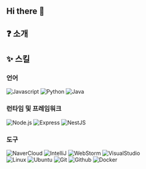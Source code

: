 ## Hi there 👋

<!--
**byeongjun98/byeongjun98** is a ✨ _special_ ✨ repository because its `README.md` (this file) appears on your GitHub profile.

Here are some ideas to get you started:

[![byeongjun98's GitHub stats](https://github-readme-stats.vercel.app/api?username=byeongjun98)](https://github.com/anuraghazra/github-readme-stats)

- 🔭 I’m currently working on ...
- 🌱 I’m currently learning ...
- 👯 I’m looking to collaborate on ...
- 🤔 I’m looking for help with ...
- 💬 Ask me about ...
- 📫 How to reach me: ...
- 😄 Pronouns: ...
- ⚡ Fun fact: ...
-->

## ❓ 소개


## ✨ 스킬

###  언어

![Javascript](https://img.shields.io/badge/Javascript-F7DF1E?style=flat-square&logo=Javascript&logoColor=000000)
![Python](https://img.shields.io/badge/Python-3776AB?style=flat-square&logo=Python&logoColor=FFFFFF)
![Java](https://img.shields.io/badge/Java-F8981D?style=flat-square&logo=OpenJDK&logoColor=000000&color=fedcba)

###  런타임 및 프레임워크

![Node.js](https://img.shields.io/badge/Node.js-339933?style=flat-square&logo=Node.js&logoColor=FFFFFF)
![Express](https://img.shields.io/badge/Express-000000?style=flat-square&logo=Express&logoColor=FFFFFF)
![NestJS](https://img.shields.io/badge/NestJS-E0234E?style=flat-square&logo=NestJS&logoColor=FFFFFFF)

###  도구

![NaverCloud](https://img.shields.io/badge/Naver_Cloud-03C75A?style=flat-square&logo=naver&logoColor=FFFFFF)
![IntelliJ](https://img.shields.io/badge/IntelliJ-5A5A5A?style=flat-square&logo=IntelliJIDEA&logoColor=FFFFFF)
![WebStorm](https://img.shields.io/badge/WebStorm-07B2F4?style=flat-square&logo=WebStorm&logoColor=FFFFFF)
![VisualStudio](https://img.shields.io/badge/Visual_Studio_Code-007ACC?style=flat-square&logo=VisualStudioCode&logoColor=FFFFFF)  
![Linux](https://img.shields.io/badge/Linux-FCC624?style=flat-square&logo=Linux&logoColor=000000)
![Ubuntu](https://img.shields.io/badge/Ubuntu-E95420?style=flat-square&logo=Ubuntu&logoColor=FFFFFF)
![Git](https://img.shields.io/badge/Git-F05032?style=flat-square&logo=Git&logoColor=FFFFFF)
![Github](https://img.shields.io/badge/Github-181717?style=flat-square&logo=Github&logoColor=FFFFFF)
![Docker](https://img.shields.io/badge/Docker-2496ED?style=flat-square&logo=Docker&logoColor=FFFFFF)


